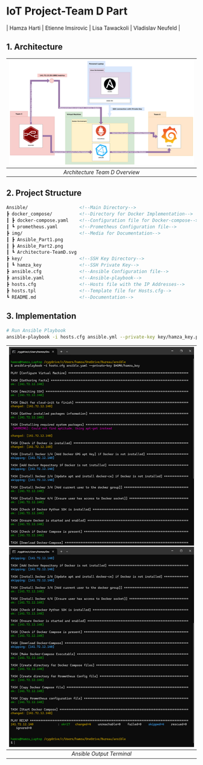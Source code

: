 # IoT Project-Team D Part

| Hamza Harti | Etienne Imsirovic | Lisa Tawackoli | Vladislav Neufeld |

##  1. Architecture

| ![Architecture-TeamD.svg](img/Architecture-TeamD.svg) | 
|:--:| 
| *Architecture Team D Overview* |

##  2. Project Structure

```html
Ansible/                   <!--Main Directory-->
┣ docker_compose/          <!--Directory for Docker Implementation-->
┃ ┣ docker-compose.yaml    <!--Configuration file for Docker-compose-->
┃ ┗ prometheus.yaml        <!--Prometheus Configuration file-->
┣ img/                     <!--Media for Documentation-->
┃ ┣ Ansible_Part1.png
┃ ┣ Ansible_Part2.png
┃ ┗ Architecture-TeamD.svg
┣ key/                     <!--SSH Key Directory-->
┃ ┗ hamza_key              <!--SSH Private Key-->
┣ ansible.cfg              <!--Ansible Configuration file-->
┣ ansible.yaml             <!--Ansible-playbook-->
┣ hosts.cfg                <!--Hosts file with the IP Addresses-->
┣ hosts.tpl                <!--Template file for Hosts.cfg-->
┗ README.md                <!--Documentation-->
```

##  3. Implementation

```bash
# Run Ansible Playbook
ansible-playbook -i hosts.cfg ansible.yml --private-key key/hamza_key.pm
```
| ![Ansible_Part1.png](img/Ansible_Part1.png)![Ansible_Part2.png](img/Ansible_Part2.png) |
|:--:| 
| *Ansible Output Terminal* |
